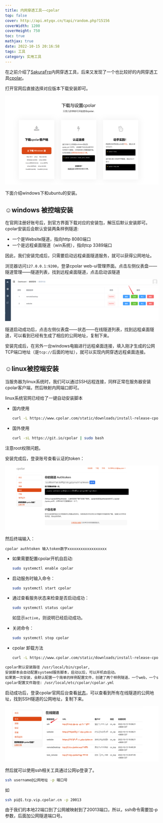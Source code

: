 ```yaml
---
title: 内网穿透工具——cpolar
top: false
cover: http://api.mtyqx.cn/tapi/random.php?15156
coverWidth: 1200
coverHeight: 750
toc: true
mathjax: true
date: 2022-10-15 20:16:58
tags: 工具
category: 实用工具
---
```


在之前介绍了[SakuraFrp](https://chh3213.github.io/2022/10/15/SakuraFrp%E5%86%85%E7%BD%91%E7%A9%BF%E9%80%8F%E5%B7%A5%E5%85%B7/)内网穿透工具，后来又发现了一个也比较好的内网穿透工具[cpolar](<https://www.cpolar.com/>)。

打开官网后直接选择对应版本下载安装即可。

![](内网穿透工具——cpolar/下载.png#pic_center)  

下面介绍windows下和ubuntu的安装。

## ☺️windows 被控端安装

在官网注册好账号后，到官方界面下载对应的安装包，解压后默认安装即可。cpolar安装后会默认安装两条样例隧道:

- 一个是Website隧道，指向http 8080端口
- 一个是远程桌面隧道（win系统），指向tcp 3389端口

因此，我们安装完成后，只需要启动远程桌面隧道服务，就可以获得公网地址。


浏览器访问`127.0.0.1:9200`，登录cpolar web-ui管理界面。点击左侧仪表盘——隧道管理——隧道列表，找到远程桌面隧道，点击启动该隧道

![](内网穿透工具——cpolar/隧道列表.png#pic_center)  

隧道启动成功后，点击左侧仪表盘——状态——在线隧道列表，找到远程桌面隧道，可以看到已经有生成了相应的公网地址，复制下来。

安装完成后，在另外一台windows电脑进行远程桌面连接，填入刚才生成的公网TCP端口地址（是`tcp://`后面的地址），就可以实现内网穿透远程桌面连接。

## ☺️linux被控端安装

当服务器为linux系统时，我们可以通过SSH远程连接，同样正常在服务器安装cpolar客户端，然后映射内网端口即可。

linux系统官网已经给了一键自动安装脚本

- 国内使用
    ```bash
    curl -L https://www.cpolar.com/static/downloads/install-release-cpolar.sh | sudo bash
    ```
- 国外使用

    ```bash
    curl -sL https://git.io/cpolar | sudo bash
    ```

注意root权限问题。

安装完成后，登录账号查看认证的token：

![](内网穿透工具——cpolar/token.png#pic_center)

然后终端输入：

```
cpolar authtoken 输入token数字xxxxxxxxxxxxxxxxxx
```

- 如果需要配置cpolar开机自启动:
    ```bash
    sudo systemctl enable cpolar
    ```
- 启动服务时输入命令：
    ```bash
    sudo systemctl start cpolar
    ```
- 通过查看服务状态来检查是否启动成功：
    ```bash
    sudo systemctl status cpolar
    ```
    如显示`active`，则说明已经启动成功。
- 关闭命令：

    ```bash
    sudo systemctl stop cpolar
    ```

- cpolar 卸载方法
    ```bash
    curl -L https://www.cpolar.com/static/downloads/install-release-cpolar.sh | sudo bash -s -- --remove
    ```


```bash
cpolar默认安装路径 /usr/local/bin/cpolar,
安装脚本会自动配置systemd服务脚本，启动以后，可以开机自启动。
如果第一次安装，会默认配置一个简单的样例配置文件，创建了两个样例隧道，一个web，一个ssh
cpolar配置文件路径: /usr/local/etc/cpolar/cpolar.yml
```



启动成功后，登录cpolar官网后台查看[状态](https://dashboard.cpolar.com/status)，可以查看到所有在线隧道的公网地址，找到SSH隧道的公网地址，复制下来。

![](内网穿透工具——cpolar/ssh状态.png#pic_center)  


然后就可以使用ssh相关工具通过公网ip登录了。
```bash
ssh username@公网地址 -p 端口号
```
如
```bash
ssh pi@1.tcp.vip.cpolar.cn -p 20013
```
由于我们的本地22端口到了公网被映射到了20013端口，所以，ssh命令需要加-p参数，后面加公网隧道端口号。


